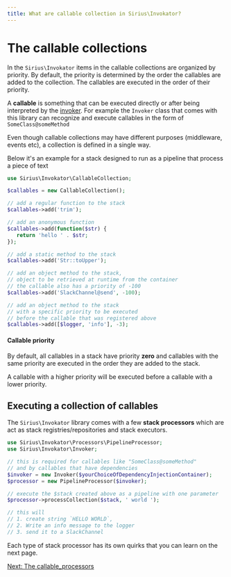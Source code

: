 ```yaml
---
title: What are callable collection in Sirius\Invokator?
---
```


# The callable collections

In the `Sirius\Invokator` items in the callable collections are organized by priority. By default, the priority is determined by the order the callables are added to the collection. The callables are executed in the order of their priority.

A **callable** is something that can be executed directly or after being interpreted by the [invoker](2_the_invoker.md). For example the `Invoker` class that comes with this library can recognize and execute callables in the form of 
`SomeClass@someMethod`

Even though callable collections may have different purposes (middleware, events etc), a collection is defined in a single way. 

Below it's an example for a stack designed to run as a pipeline that process a piece of text

```php
use Sirius\Invokator\CallableCollection;

$callables = new CallableCollection();

// add a regular function to the stack
$callables->add('trim');

// add an anonymous function
$callables->add(function($str) {
   return 'hello ' . $str;
});

// add a static method to the stack
$callables->add('Str::toUpper');

// add an object method to the stack,
// object to be retrieved at runtime from the container
// the callable also has a priority of -100
$callables->add('SlackChannel@send', -100);

// add an object method to the stack
// with a specific priority to be executed
// before the callable that was registered above 
$callables->add([$logger, 'info'], -3);
```

#### Callable priority

By default, all callables in a stack have priority **zero** and callables with the same priority are executed in the order they are added to the stack.

A callable with a higher priority will be executed before a callable with a lower priority.

## Executing a collection of callables

The `Sirius\Invokator` library comes with a few **stack processors** which are act as stack registries/repositories and stack executors.

```php
use Sirius\Invokator\Processors\PipelineProcessor;
use Sirius\Invokator\Invoker;

// this is required for callables like "SomeClass@someMethod"
// and by callables that have dependencies
$invoker = new Invoker($yourChoiceOfDependencyInjectionContainer);
$processor = new PipelineProcessor($invoker);

// execute the $stack created above as a pipeline with one parameter
$processor->processCollection($stack, ' world '); 

// this will
// 1. create string `HELLO WORLD`,
// 2. Write an info message to the logger
// 3. send it to a SlackChannel
```

Each type of stack processor has its own quirks that you can learn on the next page.

[Next: The callable_processors](2_callable_processors.md)
